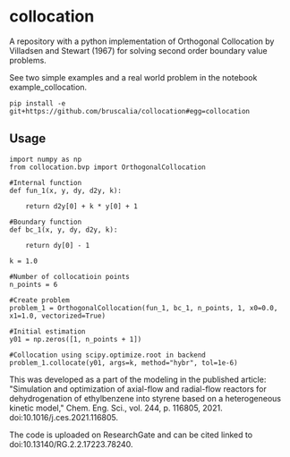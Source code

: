 # collocation
A repository with a python implementation of Orthogonal Collocation by Villadsen and Stewart (1967) for solving second order boundary value problems.

See two simple examples and a real world problem in the notebook example_collocation.

```
pip install -e git+https://github.com/bruscalia/collocation#egg=collocation
```

## Usage

```
import numpy as np
from collocation.bvp import OrthogonalCollocation
```

```
#Internal function
def fun_1(x, y, dy, d2y, k):
    
    return d2y[0] + k * y[0] + 1

#Boundary function
def bc_1(x, y, dy, d2y, k):
    
    return dy[0] - 1

k = 1.0
```

```
#Number of collocatioin points
n_points = 6

#Create problem
problem_1 = OrthogonalCollocation(fun_1, bc_1, n_points, 1, x0=0.0, x1=1.0, vectorized=True)

#Initial estimation
y01 = np.zeros([1, n_points + 1])

#Collocation using scipy.optimize.root in backend
problem_1.collocate(y01, args=k, method="hybr", tol=1e-6)
```

This was developed as a part of the modeling in the published article: "Simulation and optimization of axial-flow and radial-flow reactors for dehydrogenation of ethylbenzene into styrene based on a heterogeneous kinetic model," Chem. Eng. Sci., vol. 244, p. 116805, 2021. doi:10.1016/j.ces.2021.116805.

The code is uploaded on ResearchGate and can be cited linked to doi:10.13140/RG.2.2.17223.78240.
